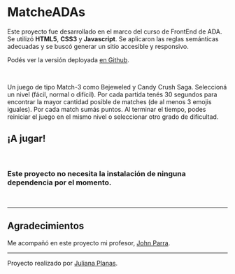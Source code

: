 # MatcheADAs

Este proyecto fue desarrollado en el marco del curso de FrontEnd de ADA. Se utilizó **HTML5**, **CSS3** y **Javascript**. Se aplicaron las reglas semánticas adecuadas y se buscó generar un sitio accesible y responsivo. 

Podés ver la versión deployada [en Github](prinsepunk.github.io/matcheadas/).

<br>

Un juego de tipo Match-3 como Bejeweled y Candy Crush Saga. 
Seleccioná un nivel (fácil, normal o difícil). Por cada partida tenés 30 segundos para encontrar la mayor cantidad posible de matches (de al menos 3 emojis iguales). Por cada match sumás puntos. 
Al terminar el tiempo, podes reiniciar el juego en el mismo nivel o seleccionar otro grado de dificultad.

## ¡A jugar!

<br>

### Este proyecto no necesita la instalación de ninguna dependencia por el momento. 

<br>

***

## Agradecimientos

Me acompañó en este proyecto mi profesor, [John Parra](https://github.com/Jonhks).

***

Proyecto realizado por [Juliana Planas](https://www.linkedin.com/in/julianaplanas/).